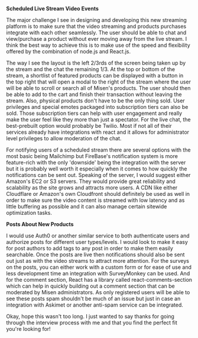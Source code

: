 
**Scheduled Live Stream Video Events**

The major challenge I see in designing and developing this new streaming platform is to make sure that 
the video streaming and products purchases integrate with each other seamlessly. 
The user should be able to chat and view/purchase a product without ever moving away from the live stream.
I think the best way to achieve this is to make use of the speed and flexibility offered by the combination of node.js and React.js.

The way I see the layout is the left 2/3rds of the screen being taken up by the stream and the chat the remaining 1/3. 
At the top or bottom of the stream, a shortlist of featured products can be displayed with a button in the top right that will open a modal 
to the right of the stream where the user will be able to scroll or search all of Misen's products. 
The user should then be able to add to the cart and finish their transaction without leaving the stream.
Also, physical products don't have to be the only thing sold. User privileges and special emotes packaged into subscription tiers can also be sold. 
Those subscription tiers can help with user engagement and really make the user feel like they more than just a spectator.
For the live chat, the best-prebuilt option would probably be Twilio. 
Most if not all of their services already have integrations with react and it allows for administrator level privileges to allow moderation of the chat.

For notifying users of a scheduled stream there are several options with the most basic being Mailchimp but FireBase's notification system is more feature-rich 
with the only 'downside' being the integration with the server but it is probably well worth it especially when it comes to how quickly the notifications can be 
sent out. Speaking of the server, I would suggest either Amazon's EC2 or S3 servers. 
They would provide great reliability and scalability as the site grows and attracts more users. 
A CDN like either Cloudflare or Amazon's own Cloudfront should definitely be used as well in order to make sure the video content 
is streamed with low latency and as little buffering as possible and it can also manage certain sitewide optimization tasks.

**Posts About New Products**

I would use Auth0 or another similar service to both authenticate users and authorize posts for different user types/levels.
I would look to make it easy for post authors to add tags to any post in order to make them easily searchable. 
Once the posts are live then notifications should also be sent out just as with the video streams to attract more attention.
For the surveys on the posts, you can either work with a custom form or for ease of use and less development time an integration with SurveyMonkey can be used.
And for the comment section, React has a library called react-comments-section which can help in quickly building out a comment section that can be moderated by 
Misen administrators. As only registered users will be able to see these posts spam shouldn't be much of an issue but just in case an integration with Askimet or 
another anti-spam service can be integrated.

Okay, hope this wasn't too long. I just wanted to say thanks for going through the interview process with me and that you find the perfect fit you're looking for!




